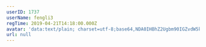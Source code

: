 ```yaml
---
userID: 1737
userName: fengli3
regTime: 2019-04-21T14:18:00.000Z
avatar: 'data:text/plain; charset=utf-8;base64,NDA0IHBhZ2Ugbm90IGZvdW5kCg=='
url: null
---
```



